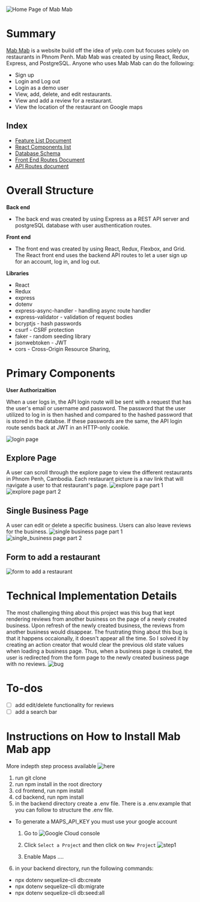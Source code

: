 ![Home Page of Mab Mab](https://res.cloudinary.com/mabmab/image/upload/v1636833234/khmer_food/home_piicjk.png)

# Summary 

[Mab Mab](https://yelp-clone-kelsey-sry.herokuapp.com/) 
is a website build off the idea of yelp.com but focuses solely on restaurants in Phnom Penh. Mab Mab was created by using React, Redux, Express, and PostgreSQL. Anyone who uses Mab Mab can do the following: 

- Sign up 
- Login and Log out
- Login as a demo user 
- View, add, delete, and edit restaurants. 
- View and add a review for a restaurant. 
- View the location of the restaurant on Google maps 

## Index

- [Feature List Document](https://github.com/kelseysry/Mab-Mab/wiki/Features)
- [React Components list](https://github.com/kelseysry/Mab-Mab/wiki/React-Components-List)
- [Database Schema](https://github.com/kelseysry/Mab-Mab/wiki/Database-Scheme)
- [Front End Routes Document](https://github.com/kelseysry/Mab-Mab/wiki/Front-End-Routes-Document)
- [API Routes document](https://github.com/kelseysry/Mab-Mab/wiki/API-Routes-document)

# Overall Structure 

**Back end** 
- The back end was created by using Express as a REST API server and postgreSQL database with user austhentication routes.  

**Front end** 
- The front end was created by using React, Redux, Flexbox, and Grid. The React front end uses the backend API routes to let a user sign up for an account, log in, and log out. 

**Libraries** 
- React 
- Redux 
- express
- dotenv
- express-async-handler - handling async route handler 
- express-validator - validation of request bodies
- bcryptjs - hash passwords  
- csurf - CSRF protection
- faker - random seeding library 
- jsonwebtoken - JWT
- cors - Cross-Origin Resource Sharing,

# Primary Components 

**User Authorizaition** 

When a user logs in, the API login route will be sent with a request that has the user's email or username and password. The password that the user utilized to log in is then hashed and compared to the hashed password that is stored in the databse. If these passwords are the same, the API login route sends back at JWT in an HTTP-only cookie. 

![login page](https://res.cloudinary.com/mabmab/image/upload/v1636836616/khmer_food/login_osmrto.png)

## Explore Page 

A user can scroll through the explore page to view the different restaurants in Phnom Penh, Cambodia. Each restaurant picture is a nav link that will navigate a user to that restaurant's page. 
![explore page part 1](https://res.cloudinary.com/mabmab/image/upload/v1636843433/khmer_food/explore1_okwtru.png)
![explore page part 2](https://res.cloudinary.com/mabmab/image/upload/v1636843442/khmer_food/explore2_imeawp.png)

## Single Business Page

A user can edit or delete a specific business. Users can also leave reviews for the business. 
![single business page part 1](https://res.cloudinary.com/mabmab/image/upload/v1636843850/khmer_food/single1_io7spj.png)
![single_business page part 2](https://res.cloudinary.com/mabmab/image/upload/v1636843847/khmer_food/single2_gpedkz.png)

## Form to add a restaurant 
![form to add a restaurant](https://res.cloudinary.com/mabmab/image/upload/v1636844135/khmer_food/form_r1jcrm.png)

# Technical Implementation Details

The most challenging thing about this project was this bug that kept rendering reviews from another business on the page of a newly created business. Upon refresh of the newly created business, the reviews from another business would disappear. The frustrating thing about this bug is that it happens occaionally, it doesn't appear all the time. So I solved it by creating an action creator that would clear the previous old state values when loading a business page. Thus, when a business page is created, the user is redirected from the form page to the newly created business page with no reviews. 
![bug](https://res.cloudinary.com/mabmab/image/upload/v1636844770/khmer_food/tech_och94d.png)

# To-dos 
- [ ] add edit/delete functionality for reviews 
- [ ] add a search bar 

# Instructions on How to Install Mab Mab app 
More indepth step process available ![here](https://github.com/Lazytangent/Google-Maps-API-Walkthrough)
1. run git clone 
2. run npm install in the root directory 
3. cd frontend, run npm install
4. cd backend, run npm install 
5. in the backend directory create a .env file. There is a .env.example that you can follow to structure the .env file. 
  - To generate a MAPS_API_KEY you must use your google account
    1. Go to ![Google Cloud console](https://console.cloud.google.com/)
    2. Click `Select a Project` and then click on `New Project` 
    ![step1](https://res.cloudinary.com/mabmab/image/upload/v1636849102/khmer_food/step1_ggni4z.png)
    
    4. Enable Maps ....

6. in your backend directory, run the following commands:  
  -  npx dotenv sequelize-cli db:create
  -  npx dotenv sequelize-cli db:migrate
  -  npx dotenv sequelize-cli db:seed:all

